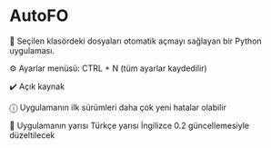 # AutoFO
📂 Seçilen klasördeki dosyaları otomatik açmayı sağlayan bir Python uygulaması.

⚙️ Ayarlar menüsü: CTRL + N (tüm ayarlar kaydedilir)

✔️ Açık kaynak

ⓘ Uygulamanın ilk sürümleri daha çok yeni hatalar olabilir

🧾 Uygulamanın yarısı Türkçe yarısı İngilizce 0.2 güncellemesiyle düzeltilecek
